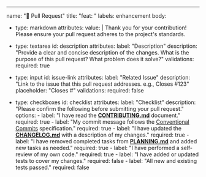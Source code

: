 ---
name: "📝 Pull Request"
title: "feat: "
labels: enhancement
body:

- type: markdown
    attributes:
      value: |
        Thank you for your contribution! Please ensure your pull request adheres to the project's standards.

- type: textarea
    id: description
    attributes:
      label: "Description"
      description: "Provide a clear and concise description of the changes. What is the purpose of this pull request?
        What problem does it solve?"
    validations:
      required: true

- type: input
    id: issue-link
    attributes:
      label: "Related Issue"
      description: "Link to the issue that this pull request addresses. e.g., Closes #123"
      placeholder: "Closes #"
    validations:
      required: false

- type: checkboxes
    id: checklist
    attributes:
      label: "Checklist"
      description: "Please confirm the following before submitting your pull request."
      options:
        - label: "I have read the [**CONTRIBUTING.md**](CONTRIBUTING.md) document."
          required: true
        - label: "My commit message follows the [Conventional Commits](https://www.conventionalcommits.org/en/v1.0.0/) specification."
          required: true
        - label: "I have updated the [**CHANGELOG.md**](CHANGELOG.md) with a description of my changes."
          required: true
        - label: "I have removed completed tasks from [**PLANNING.md**](PLANNING.md) and added new tasks as needed."
          required: true
        - label: "I have performed a self-review of my own code."
          required: true
        - label: "I have added or updated tests to cover my changes."
          required: false
        - label: "All new and existing tests passed."
          required: false
